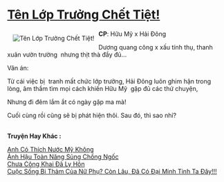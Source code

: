 <a href="https://utruyen.com/ten-lop-truong-chet-tiet/19296/" title="Tên Lớp Trưởng Chết Tiệt!"><h1>Tên Lớp Trưởng Chết Tiệt!</h1></a><div style="display:table"><img align="right" style="float: left; padding: 10px;" src="https://utruyen.com/images/story/200x260/ten-lop-truong-chet-tiet.jpg" alt="Tên Lớp Trưởng Chết Tiệt!"><b>CP</b>: Hữu Mỹ x Hải Đông<p></p>Dương quang công x xấu tính thụ, thanh xuân vườn trường  nhưng thịt thà đầy đủ...<p></p>Văn án: <p></p>Từ cái việc bị  tranh mất chức lớp trưởng, Hải Đông luôn ghim hận trong lòng, âm thầm tìm mọi cách khiến Hữu Mỹ  gặp đủ các thứ chuyện, <p></p>Nhưng đi đêm lắm ắt có ngày gặp ma mà!<p></p>Cuối cùng rồi cũng sẽ bị phát hiện thôi. Sau đó, thì sao nhỉ? </div><p><br><b>Truyện Hay Khác :</b></p><a href="https://utruyen.com/anh-co-thich-nuoc-my-khong/9345/" alt="Anh Có Thích Nước Mỹ Không">Anh Có Thích Nước Mỹ Không</a><br/><a href="https://truyenngontinhay.wordpress.com/2019/10/03/anh-hau-toan-nang-sung-chong-ngoc/" alt="Ảnh Hậu Toàn Năng Sủng Chồng Ngốc">Ảnh Hậu Toàn Năng Sủng Chồng Ngốc</a><br/><a href="https://dammyh.wordpress.com/2019/11/07/chua-cong-khai-da%cc%83-ly-hon/" alt="Chưa Công Khai Đã Ly Hôn">Chưa Công Khai Đã Ly Hôn</a><br/><a href="https://github.com/quanluxury/truyenhot/tree/master/truyenhay/12762/" alt="Cuộc Sống Bi Thảm Của Nữ Phụ? Còn Lâu, Đã Có Đại Minh Tinh Ta Đây!!!">Cuộc Sống Bi Thảm Của Nữ Phụ? Còn Lâu, Đã Có Đại Minh Tinh Ta Đây!!!</a><br/>